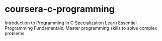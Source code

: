 # coursera-c-programming
Introduction to Programming in C Specialization Learn Essential Programming Fundamentals. Master programming skills to solve complex problems.
